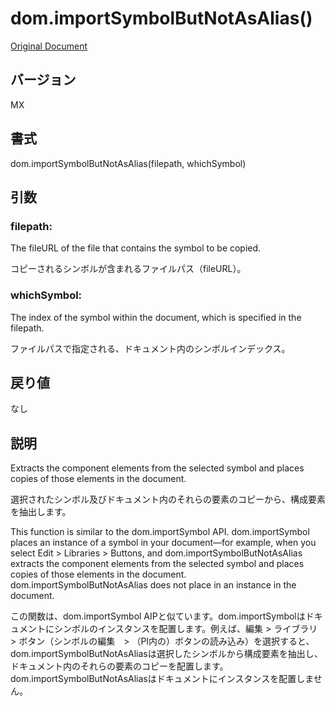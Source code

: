 # dom.importSymbolButNotAsAlias()

[Original Document](http://help.adobe.com/en_US/fireworks/cs/extend/WS5b3ccc516d4fbf351e63e3d1183c94856c-7d20.html)

## バージョン

MX

## 書式

dom.importSymbolButNotAsAlias(filepath, whichSymbol)

## 引数

### filepath:

The fileURL of the file that contains the symbol to be copied.

コピーされるシンボルが含まれるファイルパス（fileURL）。

### whichSymbol:

The index of the symbol within the document, which is specified in the filepath.

ファイルパスで指定される、ドキュメント内のシンボルインデックス。

## 戻り値

なし

## 説明

Extracts the component elements from the selected symbol and places copies of those elements in the document.

選択されたシンボル及びドキュメント内のそれらの要素のコピーから、構成要素を抽出します。

This function is similar to the dom.importSymbol API. dom.importSymbol places an instance of a symbol in your document—for example, when you select Edit > Libraries > Buttons, and dom.importSymbolButNotAsAlias extracts the component elements from the selected symbol and places copies of those elements in the document. dom.importSymbolButNotAsAlias does not place in an instance in the document.

この関数は、dom.importSymbol AIPと似ています。dom.importSymbolはドキュメントにシンボルのインスタンスを配置します。例えば、編集 > ライブラリ > ボタン（シンボルの編集　> （PI内の）ボタンの読み込み）を選択すると、dom.importSymbolButNotAsAliasは選択したシンボルから構成要素を抽出し、ドキュメント内のそれらの要素のコピーを配置します。dom.importSymbolButNotAsAliasはドキュメントにインスタンスを配置しません。
